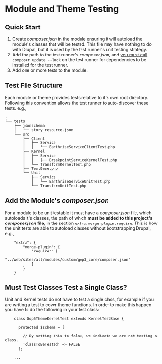 # Module and Theme Testing

## Quick Start

1. Create _composer.json_ in the module ensuring it will autoload the module's classes that will be tested.  This file may have nothing to do with Drupal, but it is used by the test runner's unit testing strategy.
1. Add the path to the test runner's _composer.json_, and [you must call](https://github.com/wikimedia/composer-merge-plugin#updating-sub-levels-composerjson-files) `composer update --lock` on the test runner for dependencies to be installed for the test runner.
1. Add one or more tests to the module.

## Test File Structure

Each module or theme provides tests relative to it's own root directory.  Following this convention allows the test runner to auto-discover these tests.  e.g.,

    .
    └── tests
        ├── jsonschema
        │   └── story_resource.json
        └── src
            ├── Client
            │   ├── Service
            │   │   └── EarthriseServiceClientTest.php
            ├── Kernel
            │   ├── Service
            │   │   ├── BreakpointServiceKernelTest.php
            │   └── TransformKernelTest.php
            ├── TestBase.php
            └── Unit
                ├── Service
                │   └── EarthriseServiceUnitTest.php
                └── TransformUnitTest.php

## Add the Module's _composer.json_

For a module to be unit testable it must have a _composer.json_ file, which autoloads it's classes, the path of which **must be added to this project's _composer.json_ file**, in the section `extra.merge-plugin.require`.  This is how the unit tests are able to autoload classes without bootstrapping Drupal, e.g.,

        "extra": {
            "merge-plugin": {
                "require": [
                    "../web/sites/all/modules/custom/gop3_core/composer.json"
                ]
            }
        }

## Must Test Classes Test a Single Class?

Unit and Kernel tests do not have to test a single class, for example if you are writing a test to cover theme functions.  In order to make this happen you have to do the following in your test class:

        class Gop5ThemeKernelTest extends KernelTestBase {
        
          protected $schema = [
          
            // By setting this to false, we indicate we are not testing a class.
            'classToBeTested' => FALSE,
          ];
          
        ...
